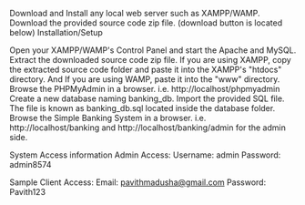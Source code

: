 Download and Install any local web server such as XAMPP/WAMP.
Download the provided source code zip file. (download button is located below)
Installation/Setup

Open your XAMPP/WAMP's Control Panel and start the Apache and MySQL.
Extract the downloaded source code zip file.
If you are using XAMPP, copy the extracted source code folder and paste it into the XAMPP's "htdocs" directory. And If you are using WAMP, paste it into the "www" directory.
Browse the PHPMyAdmin in a browser. i.e. http://localhost/phpmyadmin
Create a new  database naming banking_db.
Import the provided SQL file. The file is known as banking_db.sql located inside the database folder.
Browse the Simple Banking System in a browser. i.e. http://localhost/banking and http://localhost/banking/admin for the admin side.


System Access information
Admin Access:
Username: admin
Password: admin8574

Sample Client Access:
Email: pavithmadusha@gmail.com
Password: Pavith123